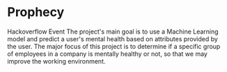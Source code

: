 # Prophecy
Hackoverflow Event
 The project's main goal is to use a Machine Learning model and  predict a user's mental health based on attributes provided by the user. The major focus of this project is to determine if a specific group of employees in a company is mentally healthy or not, so that we may improve the working environment.
